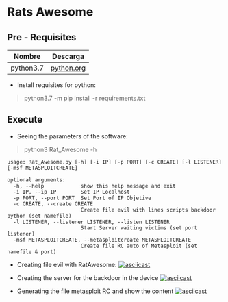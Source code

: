 # Rats Awesome
## Pre - Requisites
| Nombre | Descarga|
|-----------|---|
| python3.7 | [python.org](https://www.python.org/)

* Install requisites for python:
> python3.7 -m pip install -r requirements.txt

## Execute
* Seeing the parameters of the software:
> python3 Rat_Awesome -h
```
usage: Rat_Awesome.py [-h] [-i IP] [-p PORT] [-c CREATE] [-l LISTENER] [-msf METASPLOITCREATE]

optional arguments:
  -h, --help            show this help message and exit
  -i IP, --ip IP        Set IP Localhost
  -p PORT, --port PORT  Set Port of IP Objetive
  -c CREATE, --create CREATE
                        Create file evil with lines scripts backdoor python (set namefile)
  -l LISTENER, --listener LISTENER, --listen LISTENER
                        Start Server waiting victims (set port listener)
  -msf METASPLOITCREATE, --metasploitcreate METASPLOITCREATE
                        Create file RC auto of Metasploit (set namefile & port)
```


* Creating file evil with RatAwesome:
[![asciicast](https://asciinema.org/a/0Bf3sq3OqA2kNxyld42anFMPo.svg)](https://asciinema.org/a/0Bf3sq3OqA2kNxyld42anFMPo)

* Creating the server for the backdoor in the device
[![asciicast](https://asciinema.org/a/xy4tJlnLSeEMFEu7N9IpO3CYJ.svg)](https://asciinema.org/a/xy4tJlnLSeEMFEu7N9IpO3CYJ)

* Generating the file metasploit RC and show the content
[![asciicast](https://asciinema.org/a/NLoijoPRVFUv6OnfJSLHnX4gE.svg)](https://asciinema.org/a/NLoijoPRVFUv6OnfJSLHnX4gE)


